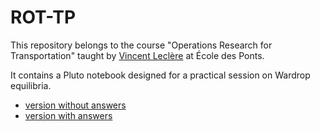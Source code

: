 # ROT-TP

This repository belongs to the course "Operations Research for Transportation" taught by [Vincent Leclère](https://cermics.enpc.fr/~leclerev/home.html) at École des Ponts.

It contains a Pluto notebook designed for a practical session on Wardrop equilibria.

- [version without answers](https://gdalle.github.io/ROT-TP/index.html)
- [version with answers](https://gdalle.github.io/ROT-TP/solution.html)
